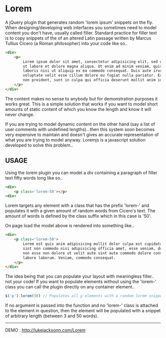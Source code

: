Lorem
=========

A jQuery plugin that generates random 'lorem ipsum' snippets on the fly. When designing/developing web interfaces you sometimes need to model content you don't have, usually called filler. Standard practice for filler text is to copy snippets of the of an altered Latin passage written by Marcus Tullius Cicero (a Roman philosopher) into your code like so..

```html
<div>
    <p>
        Lorem ipsum dolor sit amet, consectetur adipisicing elit, sed do eiusmod tempor incididunt
        ut labore et dolore magna aliqua. Ut enim ad minim veniam, quis nostrud exercitation ullamco
        laboris nisi ut aliquip ex ea commodo consequat. Duis aute irure dolor in reprehenderit in 
        voluptate velit esse cillum dolore eu fugiat nulla pariatur. Excepteur sint occaecat cupidatat
        non proident, sunt in culpa qui officia deserunt mollit anim id est laborum.
    </p>
</div>
```

The content makes no sense to anybody but for demonstration purposes it works great. This is a simple solution that works if you want to model short amounts of static content of which you know the length and know it will never change. 

If you are trying to model dynamic content on the other hand (say a list of user comments with undefined lengths).. then this system soon becomes very expensive to maintain and doesn't gives an accurate representation of what you are trying to model anyway. Loremjs is a javascript solution developed to solve this problem..


USAGE
--------

Using the lorem plugin you can model a div containing a paragraph of filler text fifty words long like so..

```html
<div>
    <p class='lorem-50'></p>
<div>
```  

Lorem targets any element with a class that has the prefix 'lorem-' and populates it with a given amount of random words from Cicero's text. The amount of words is defined by the class suffix which in this case is '50'.  

On page load the model above is rendered into something like..

```html
<div>
    <p class='lorem-50'>
        Lorem est quis anim adipisicing mollit dolor culpa est cupidatat do ipsum veniam,
        sint non commodo nisi adipisicing officia amet, esse veniam, duis veniam, non sed
        non esse non dolore ut velit aute sint aute commodo dolore consectetur in voluptate
        labore laborum. Veniam, commodo consequat.
    </p>
</div>
```

The idea being that you can populate your layout with meaningless filler.. not your code! If you want to populate elements without using the 'lorem-' class you can call the plugin directly on any container element..

```javascript
$('p').lorem(50) // Populates all p elements with a random lorem snippet 50 words long
```
If no argument is passed into the function and no 'lorem-' class is attached to the element in question, then the element will be populated with a snippet of arbitrary length (between 3 and 50 words).  


***

DEMO : http://lukejacksonn.com/Lorem

